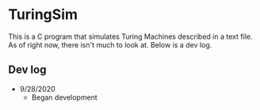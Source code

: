 # TuringSim
This is a C program that simulates Turing Machines described in a text file. As of right now, there isn't much to look at. Below is a dev log.
## Dev log
* 9/28/2020
    * Began development
